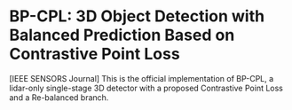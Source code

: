 # BP-CPL: 3D Object Detection with Balanced Prediction Based on Contrastive Point Loss
[IEEE SENSORS Journal] This is the official implementation of BP-CPL, a lidar-only single-stage 3D detector with a proposed Contrastive Point Loss and a Re-balanced branch.
